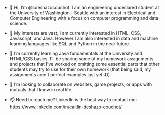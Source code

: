 - 👋 Hi, I’m @cdeshazocouchot. I am an engineering undeclared student at the University of Washington - Seattle with an interest in 
     Electrical and Computer Engineering with a focus on computer programming and data science.
     
- 👀 My interests are vast; I am currently interested in HTML, CSS, Javascript, and Java.
      However I am also interested in data and machine learning languages like SQL and Python in the near future.
      
- 🌱 I’m currently learning Java fundamentals at the University and HTML/CSS basics.
      I'll be sharing some of my homework assignments and projects that I've worked on omitting some essential parts that other 
      students may try to use for their own homework (that being said, my assignments aren't perfect examples just yet :D).

- 💞️ I’m looking to collaborate on websites, game projects, or apps with mutuals that I know in real life. 

- 📫 Need to reach me? LinkedIn is the best way to contact me: https://www.linkedin.com/in/caitlin-deshazo-couchot/

<!---
cdeshazocouchot/cdeshazocouchot is a ✨ special ✨ repository because its `README.md` (this file) appears on your GitHub profile.
You can click the Preview link to take a look at your changes.
--->
